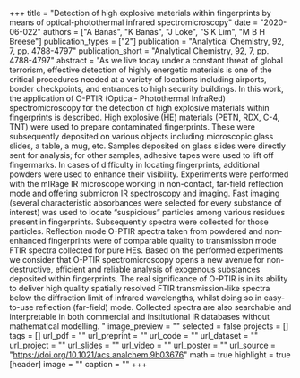 +++
title = "Detection of high explosive materials within fingerprints by means of optical-photothermal infrared spectromicroscopy"
date = "2020-06-022"
authors = ["A Banas", "K Banas", "J Loke", "S K Lim", "M B H Breese"]
publication_types = ["2"]
publication = "Analytical Chemistry, 92, 7, pp. 4788-4797"
publication_short = "Analytical Chemistry, 92, 7, pp. 4788-4797"
abstract = "As we live today under a constant threat of global terrorism, effective detection of highly energetic materials is one of the critical procedures needed at a variety of locations including airports, border checkpoints, and entrances to high security buildings. In this work, the application of O-PTIR (Optical- Photothermal InfraRed) spectromicroscopy for the detection of high explosive materials within fingerprints is described. High explosive (HE) materials (PETN, RDX, C-4, TNT) were used to prepare contaminated fingerprints. These were subsequently deposited on various objects including microscopic glass slides, a table, a mug, etc. Samples deposited on glass slides were directly sent for analysis; for other samples, adhesive tapes were used to lift off fingermarks. In cases of difficulty in locating fingerprints, additional powders were used to enhance their visibility. Experiments were performed with the mIRage IR microscope working in non-contact, far-field reflection mode and offering submicron IR spectroscopy and imaging. Fast imaging (several characteristic absorbances were selected for every substance of interest) was used to locate “suspicious” particles among various residues present in fingerprints. Subsequently spectra were collected for those particles. Reflection mode O-PTIR spectra taken from powdered and non-enhanced fingerprints were of comparable quality to transmission mode FTIR spectra collected for pure HEs. Based on the performed experiments we consider that O-PTIR spectromicroscopy opens a new avenue for non-destructive, efficient and reliable analysis of exogenous substances deposited within fingerprints. The real significance of O-PTIR is in its ability to deliver high quality spatially resolved FTIR transmission-like spectra below the diffraction limit of infrared wavelengths, whilst doing so in easy-to-use reflection (far-field) mode. Collected spectra are also searchable and interpretable in both commercial and institutional IR databases without mathematical modelling. "
image_preview = ""
selected = false
projects = []
tags = []
url_pdf = ""
url_preprint = ""
url_code = ""
url_dataset = ""
url_project = ""
url_slides = ""
url_video = ""
url_poster = ""
url_source = "https://doi.org/10.1021/acs.analchem.9b03676"
math = true
highlight = true
[header]
image = ""
caption = ""
+++
